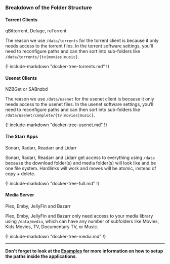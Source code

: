 ### Breakdown of the Folder Structure

#### Torrent Clients

qBittorrent, Deluge, ruTorrent

The reason we use `/data/torrents` for the torrent client is because it only needs access to the torrent files. In the torrent software settings, you’ll need to reconfigure paths and can then sort into sub-folders like `/data/torrents/{tv|movies|music}`.

{! include-markdown "docker-tree-torrents.md" !}

#### Usenet Clients

NZBGet or SABnzbd

The reason we use `/data/usenet` for the usenet client is because it only needs access to the usenet files. In the usenet software settings, you’ll need to reconfigure paths and can then sort into sub-folders like `/data/usenet/complete/{tv|movies|music}`.

{! include-markdown "docker-tree-usenet.md" !}

#### The Starr Apps

Sonarr, Radarr, Readarr and Lidarr

Sonarr, Radarr, Readarr and Lidarr get access to everything using `/data` because the download folder(s) and media folder(s) will look like and be one file system. Hardlinks will work and moves will be atomic, instead of copy + delete.

{! include-markdown "docker-tree-full.md" !}

#### Media Server

Plex, Emby, JellyFin and Bazarr

Plex, Emby, JellyFin and Bazarr only need access to your media library using `/data/media`, which can have any number of subfolders like Movies, Kids Movies, TV, Documentary TV, or Music.

{! include-markdown "docker-tree-media.md" !}

------

**Don't forget to look at the [Examples](/Hardlinks/Examples/) for more information on how to setup the paths inside the applications.**
